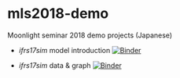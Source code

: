 # mls2018-demo
Moonlight seminar 2018 demo projects (Japanese)

* *ifrs17sim* model introduction [![Binder](https://mybinder.org/badge.svg)](https://mybinder.org/v2/gh/fumitoh/mls2018-demo/master?filepath=ifrs17sim%2Fifrs17sim_model_intro.ipynb)

* *ifrs17sim* data & graph [![Binder](https://mybinder.org/badge.svg)](https://mybinder.org/v2/gh/fumitoh/mls2018-demo/master?filepath=ifrs17sim%2Fifrs17sim_data_graph.ipynb)


